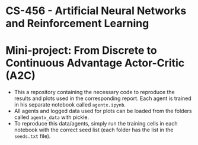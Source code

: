 # CS-456 - Artificial Neural Networks and Reinforcement Learning
# Mini-project: From Discrete to Continuous Advantage Actor-Critic (A2C)

- This a repository containing the necessary code to reproduce the results and plots used in the corresponding report. Each agent is trained in his separate notebook called ```agentx.ipynb```.
- All agents and logged data used for plots can be loaded from the folders called ```agentx_data``` with pickle. 
- To reproduce this data/agents, simply run the training cells in each notebook with the correct seed list (each folder has the list in the ```seeds.txt``` file).
